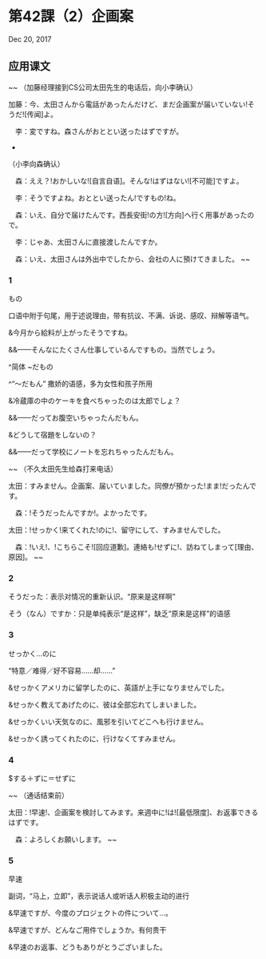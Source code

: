# 第42課（2）企画案
Dec 20, 2017

## 应用课文
~~
（加藤经理接到CS公司太田先生的电话后，向小李确认）

加藤：今、太田さんから電話があったんだけど、まだ企画案が届いていない!そうだ![传闻]よ。

　李：変ですね。森さんがおととい送ったはずですが。

-

（小李向森确认）

　森：ええ？!おかしいな![自言自语]。そんな!はずはない![不可能]ですよ。

　李：そうですよね。おととい送ったん!ですもの!ね。

　森：いえ、自分で届けたんです。西長安街!の方![方向]へ行く用事があったので。

　李：じゃあ、太田さんに直接渡したんですか。

　森：いえ、太田さんは外出中でしたから、会社の人に預けてきました。
~~
 
### 1
もの

口语中附于句尾，用于述说理由，带有抗议、不满、诉说、感叹、辩解等语气。

&今月から給料が上がったそうですね。

&&——そんなにたくさん仕事しているんですもの。当然でしょう。

^简体 ~だもの

^“～だもん” 撒娇的语感，多为女性和孩子所用

&冷蔵庫の中のケーキを食べちゃったのは太郎でしょ？

&&——だってお腹空いちゃったんだもん。

&どうして宿題をしないの？

&&——だって学校にノートを忘れちゃったんだもん。

~~
（不久太田先生给森打来电话）

太田：すみません。企画案、届いていました。同僚が預かった!まま!だったんです。

　森：!そうだったんですか!。よかったです。

太田：!せっかく!来てくれた!のに!、留守にして、すみませんでした。

　森：!いえ!、!こちらこそ![回应道歉]。連絡も!せずに!、訪ねてしまって[理由、原因]。
~~

### 2
そうだった：表示对情况的重新认识。“原来是这样啊”

そう（なん）ですか：只是单纯表示“是这样”，缺乏“原来是这样”的语感

### 3
せっかく…のに

“特意／难得／好不容易……却……”

&せっかくアメリカに留学したのに、英語が上手になりませんでした。

&せっかく教えてあげたのに、彼は全部忘れてしまいました。

&せっかくいい天気なのに、風邪を引いてどこへも行けません。

&せっかく誘ってくれたのに、行けなくてすみません。

### 4
$する＋ずに＝せずに

~~
（通话结束前）

太田：!早速!、企画案を検討してみます。来週中に!は![最低限度]、お返事できるはずです。

　森：よろしくお願いします。
~~

### 5
早速

副词，“马上，立即”，表示说话人或听话人积极主动的进行

&早速ですが、今度のプロジェクトの件について…。

&早速ですが、どんなご用件でしょうか。有何贵干

&早速のお返事、どうもありがとうございました。

